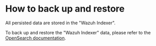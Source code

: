 # How to back up and restore

All persisted data are stored in the "Wazuh Indexer".

To back up and restore the "Wazuh Indexer" data, please refer to the [OpenSearch documentation](https://charmhub.io/opensearch/docs/h-create-backup).
